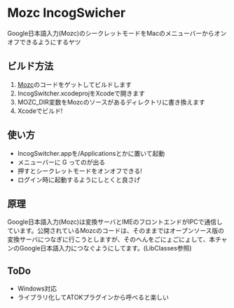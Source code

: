# Mozc IncogSwicher

Google日本語入力(Mozc)のシークレットモードをMacのメニューバーからオンオフできるようにするヤツ

## ビルド方法

1. [Mozc]のコードをゲットしてビルドします
2. IncogSwitcher.xcodeprojをXcodeで開きます
3. MOZC_DIR変数をMozcのソースがあるディレクトリに書き換えます
4. Xcodeでビルド!

[Mozc]: http://code.google.com/p/mozc/

## 使い方

* IncogSwitcher.appを/Applicationsとかに置いて起動
* メニューバーに G ってのが出る
* 押すとシークレットモードをオンオフできる!
* ログイン時に起動するようにしとくと良さげ

## 原理

Google日本語入力(Mozc)は変換サーバとIMEのフロントエンドがIPCで通信しています。公開されているMozcのコードは、そのままではオープンソース版の変換サーバにつなぎに行こうとしますが、そのへんをごにょごにょして、本チャンのGoogle日本語入力につなぐようにしてます。(LibClasses参照)

## ToDo

* Windows対応
* ライブラリ化してATOKプラグインから呼べると楽しい
